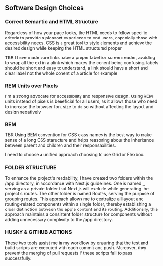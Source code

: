 ## Software Design Choices

### Correct Semantic and HTML Structure

Regardless of how your page looks, the HTML needs to follow specific criteria to provide a pleasant experience to end users, especially those with accessibility needs. CSS is a great tool to style elements and achieve the desired design while keeping the HTML structured proper.

TBR
I have made sure links habe a proper label for screen reader, avoiding to wrap all the ext in a alink which makes the conent being confusing. labels should be short and easy to understand, a link should have a short and clear label not the whole conent of a article for example

### REM Units over Pixels

I'm a strong advocate for accessibility and responsive design. Using REM units instead of pixels is beneficial for all users, as it allows those who need to increase the browser font size to do so without affecting the layout and design negatively.


### BEM
TBR
Using BEM convention for CSS class names is the best way to make sense of a long CSS staructure and helps reasoning abour the inheritance between parent and children and their responsabilities.

I need to choose a unified approach choosing to use Grid or Flexbox.

### FOLDER STRUCTURE

To enhance the project's readability, I have created two folders within the /app directory, in accordance with Next.js guidelines. One is named _, serving as a private folder that Next.js will exclude while generating the project's routes. The other folder is named Routes, serving the purpose of grouping routes. This approach allows me to centralize all layout and routing-related components within a single folder, thereby establishing a clear distinction between the app's content and its routing. Additionally, this approach maintains a consistent folder structure for components without adding unnecessary complexity to the /app directory.

### HUSKY & GITHUB ACTIONS

These two tools assist me in my workflow by ensuring that the test and build scripts are executed with each commit and push. Moreover, they prevent the merging of pull requests if these scripts fail to pass successfully.